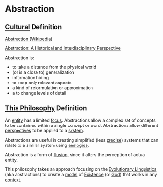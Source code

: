 # Abstraction

## [Cultural](./culture.md) Definition

<a href="https://en.wikipedia.org/wiki/Abstraction" target="_blank">Abstraction (Wikipedia)</a>

<a href="http://www.aaai.org/ocs/index.php/SARA/SARA13/paper/download/7249/6267" target="_blank">Abstraction: A Historical and Interdisciplinary Perspective</a>

Abstraction is:

* to take a distance from the physical world
* (or is a close to) generalization
* information hiding
* to keep only relevant aspects
* a kind of reformulation or approximation
* a to change levels of detail

## [This Philosophy](./this-philosophy.md) Definition

An [entity](./entity.md) has a limited [focus](./focus.md). Abstractions allow a complex set of concepts to be contained within a single concept or word. Abstractions allow different [perspectives](./perspective.md) to be applied to a [system](./system.md).

Abstractions are useful in creating simplified (less [precise](./precision.md)) systems that can relate to a similar system using [analogies](./analogy.md).

Abstraction is a form of [illusion](./illusion.md), since it alters the perception of actual entity.

This philosophy takes an approach focusing on the [Evolutionary Linguistics](evolutionary-linguistics.md) (aka abstractions) to create a [model](./model.md) of [Existence](./existence.md) (or [God](./god.md)) that works in any [context](./context.md).
